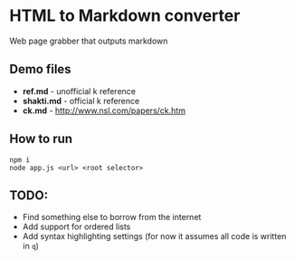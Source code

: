 # HTML to Markdown converter

Web page grabber that outputs markdown

## Demo files

* **ref.md** - unofficial k reference
* **shakti.md** - official k reference
* **ck.md** - http://www.nsl.com/papers/ck.htm

## How to run

```
npm i
node app.js <url> <root selector>
```

## TODO:

* Find something else to borrow from the internet
* Add support for ordered lists
* Add syntax highlighting settings (for now it assumes all code is written in `q`)

